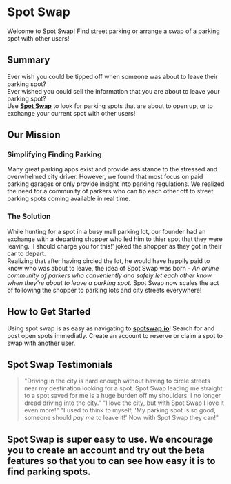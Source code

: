 # Spot Swap #

<!-- 
> This material was originally posted [here](http://www.quora.com/What-is-Amazons-approach-to-product-development-and-product-management). It is reproduced here for posterities sake.
 -->
 
Welcome to Spot Swap! Find street parking or arrange a swap of a parking spot with other users!  


## Summary ##
Ever wish you could be tipped off when someone was about to leave their parking spot?  
Ever wished you could sell the information that you are about to leave your parking spot?   
Use **[Spot Swap](http://www.spotswap.io)** to look for parking spots that are about to open up, or to exchange your current spot with other users!


## Our Mission ##

### Simplifying Finding Parking  ###
Many great parking apps exist and provide assistance to the stressed and overwhelmed city driver.  However, we found that most focus on paid parking garages or only provide insight into parking regulations.  We realized the need for a community of parkers who can tip each other off to street parking spots coming available in real time.  

### The Solution ###
While hunting for a spot in a busy mall parking lot, our founder had an exchange with a departing shopper who led him to thier spot that they were leaving. 'I should charge you for this!' joked the shopper as they got in their car to depart.  
Realizing that after having circled the lot, he would have happily paid to know who was about to leave, the idea of Spot Swap was born - *An online community of parkers who conveniently and safely let each other know when they're about to leave a parking spot.*
Spot Swap now scales the act of following the shopper to parking lots and city streets everywhere!


## How to Get Started ##
  Using spot swap is as easy as navigating to **[spotswap.io](http://www.spotswap.io)**!  Search for and post open spots immediatly.  Create an account to reserve or claim a spot to swap with another user.


## Spot Swap Testimonials ##
  > "Driving in the city is hard enough without having to circle streets near my destination looking for a spot. Spot Swap leading me straight to a spot saved for me is a huge burden off my shoulders.  I no longer dread driving into the city."
  > "I love the city, but with Spot Swap I love it even more!"
  > "I used to think to myself, 'My parking spot is so good, someone should *pay me* to leave it!'  Now with Spot Swap they can!"

## Spot Swap is super easy to use. We encourage you to create an account and try out the beta features so that you to can see how easy it is to find parking spots. ##

  